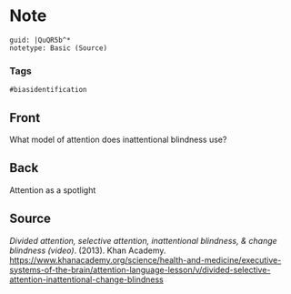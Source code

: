 # Note
```
guid: |QuQR5b^*
notetype: Basic (Source)
```

### Tags
```
#biasidentification
```

## Front
What model of attention does inattentional blindness use?

## Back
Attention as a spotlight

## Source

<div><div>
<div><i>Divided attention, selective attention, inattentional blindness, & change blindness (video)</i>. (2013). Khan Academy. <a href="https://www.khanacademy.org/science/health-and-medicine/executive-systems-of-the-brain/attention-language-lesson/v/divided-selective-attention-inattentional-change-blindness">https://www.khanacademy.org/science/health-and-medicine/executive-systems-of-the-brain/attention-language-lesson/v/divided-selective-attention-inattentional-change-blindness</a></div>
</div></div>

